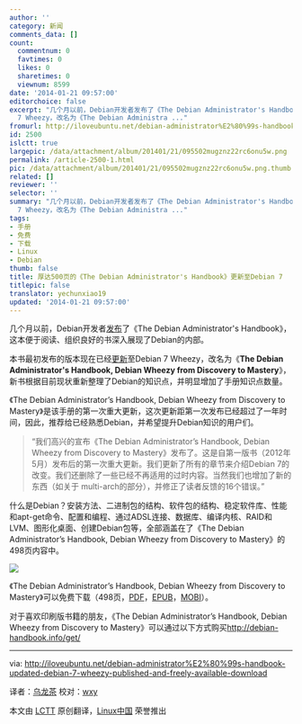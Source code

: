 ```yaml
---
author: ''
category: 新闻
comments_data: []
count:
  commentnum: 0
  favtimes: 0
  likes: 0
  sharetimes: 0
  viewnum: 8599
date: '2014-01-21 09:57:00'
editorchoice: false
excerpt: "几个月以前，Debian开发者发布了《The Debian Administrator's Handbook》，这本便于阅读、组织良好的书深入展现了Debian的内部。\r\n本书最初发布的版本现在已经更新至Debian
  7 Wheezy，改名为《The Debian Administra ..."
fromurl: http://iloveubuntu.net/debian-administrator%E2%80%99s-handbook-updated-debian-7-wheezy-published-and-freely-available-download
id: 2500
islctt: true
largepic: /data/attachment/album/201401/21/095502mugznz22rc6onu5w.png
permalink: /article-2500-1.html
pic: /data/attachment/album/201401/21/095502mugznz22rc6onu5w.png.thumb.jpg
related: []
reviewer: ''
selector: ''
summary: "几个月以前，Debian开发者发布了《The Debian Administrator's Handbook》，这本便于阅读、组织良好的书深入展现了Debian的内部。\r\n本书最初发布的版本现在已经更新至Debian
  7 Wheezy，改名为《The Debian Administra ..."
tags:
- 手册
- 免费
- 下载
- Linux
- Debian
thumb: false
title: 厚达500页的《The Debian Administrator's Handbook》更新至Debian 7
titlepic: false
translator: yechunxiao19
updated: '2014-01-21 09:57:00'
---
```


几个月以前，Debian开发者[发布](http://iloveubuntu.net/debian-administrator%E2%80%99s-handbook-available-both-payed-and-free-ebook-epub-mobi-pdf)了《The Debian Administrator's Handbook》，这本便于阅读、组织良好的书深入展现了Debian的内部。


本书最初发布的版本现在已经[更新](http://debian-handbook.info/2013/major-update-of-the-debian-administrators-handbook-for-debian-7-wheezy/)至Debian 7 Wheezy，改名为《**The Debian Administrator's Handbook, Debian Wheezy from Discovery to Mastery**》，新书根据目前现状重新整理了Debian的知识点，并明显增加了手册知识点数量。


《The Debian Administrator’s Handbook, Debian Wheezy from Discovery to Mastery》是该手册的第一次重大更新，这次更新距第一次发布已经超过了一年时间，因此，推荐给已经熟悉Debian，并希望提升Debian知识的用户们。



> 
> “我们高兴的宣布《The Debian Administrator’s Handbook, Debian Wheezy from Discovery to Mastery》发布了。这是自第一版书（2012年5月）发布后的第一次重大更新。我们更新了所有的章节来介绍Debian 7的改变。我们还删除了一些已经不再适用的过时内容。当然我们也增加了新的东西（如关于 multi-arch的部分），并修正了读者反馈的16个错误。”
> 
> 
> 


什么是Debian？安装方法、二进制包的结构、软件包的结构、稳定软件库、性能和apt-get命令、配置和编程、通过ADSL连接、数据库、编译内核、RAID和LVM、图形化桌面、创建Debian包等，全部涵盖在了《The Debian Administrator’s Handbook, Debian Wheezy from Discovery to Mastery》的498页内容中。


![](/data/attachment/album/201401/21/095502mugznz22rc6onu5w.png)


《The Debian Administrator’s Handbook, Debian Wheezy from Discovery to Mastery》可以免费下载（498页，[PDF](http://debian-handbook.info/download/stable/debian-handbook.pdf)，[EPUB](http://debian-handbook.info/download/stable/debian-handbook.epub)，[MOBI](http://debian-handbook.info/download/stable/debian-handbook.mobi)）。


对于喜欢印刷版书籍的朋友，《The Debian Administrator’s Handbook, Debian Wheezy from Discovery to Mastery》可以通过以下方式购买<http://debian-handbook.info/get/>




---


via: <http://iloveubuntu.net/debian-administrator%E2%80%99s-handbook-updated-debian-7-wheezy-published-and-freely-available-download>


译者：[乌龙茶](https://github.com/yechunxiao19) 校对：[wxy](https://github.com/wxy)


本文由 [LCTT](https://github.com/LCTT/TranslateProject) 原创翻译，[Linux中国](http://linux.cn/) 荣誉推出
